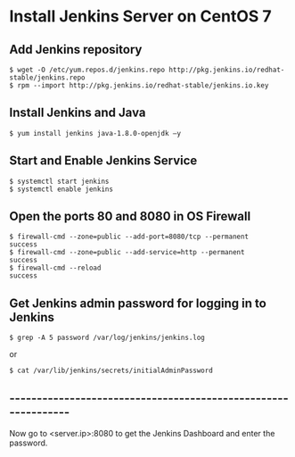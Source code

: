 # Install Jenkins Server on CentOS 7

## Add Jenkins repository

```console
$ wget -O /etc/yum.repos.d/jenkins.repo http://pkg.jenkins.io/redhat-stable/jenkins.repo
$ rpm --import http://pkg.jenkins.io/redhat-stable/jenkins.io.key
```

## Install Jenkins and Java

```console
$ yum install jenkins java-1.8.0-openjdk –y
```

## Start and Enable Jenkins Service

```console
$ systemctl start jenkins
$ systemctl enable jenkins
```

## Open the ports 80 and 8080 in OS Firewall

```console
$ firewall-cmd --zone=public --add-port=8080/tcp --permanent
success
$ firewall-cmd --zone=public --add-service=http --permanent
success
$ firewall-cmd --reload
success
```

## Get Jenkins admin password for logging in to Jenkins

```console
$ grep -A 5 password /var/log/jenkins/jenkins.log
```

or

```console
$ cat /var/lib/jenkins/secrets/initialAdminPassword
```

## --------------------------------------------------------------
Now go to <server.ip>:8080 to get the Jenkins Dashboard and enter the password.